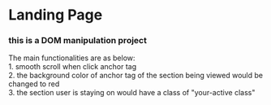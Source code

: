 # Landing Page
### this is a DOM manipulation project
<p> The main functionalities are as below:<br> 1. smooth scroll when click anchor tag <br> 2. the background color of anchor tag of the section being viewed would be changed to red <br> 3. the section user is staying on would have a class of "your-active class" </p>
